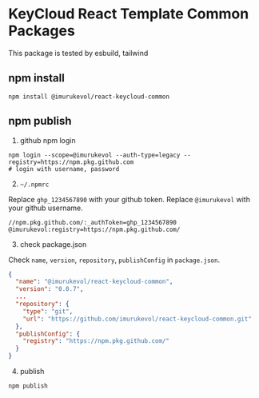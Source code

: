 # KeyCloud React Template Common Packages

This package is tested by esbuild, tailwind

## npm install

```shell
npm install @imurukevol/react-keycloud-common
```

## npm publish

1. github npm login

```shell
npm login --scope=@imurukevol --auth-type=legacy --registry=https://npm.pkg.github.com
# login with username, password
```

2. `~/.npmrc`

Replace `ghp_1234567890` with your github token.
Replace `@imurukevol` with your github username.

```shell
//npm.pkg.github.com/:_authToken=ghp_1234567890
@imurukevol:registry=https://npm.pkg.github.com/
```

3. check package.json

Check `name`, `version`, `repository`, `publishConfig` in `package.json`.

```json
{
  "name": "@imurukevol/react-keycloud-common",
  "version": "0.0.7",
  ...
  "repository": {
    "type": "git",
    "url": "https://github.com/imurukevol/react-keycloud-common.git"
  },
  "publishConfig": {
    "registry": "https://npm.pkg.github.com/"
  }
}
```

4. publish

```shell
npm publish
```
